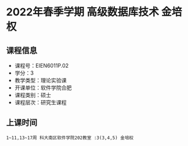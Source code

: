 # 2022年春季学期 高级数据库技术 金培权






## 课程信息

- 课程号：EIEN6011P.02
- 学分：3
- 教学类型：理论实验课
- 开课单位：软件学院合肥
- 课程类别：硕士
- 课程层次：研究生课程

## 上课时间

```
1~11,13~17周 科大南区软件学院202教室 :3(3,4,5) 金培权
```

